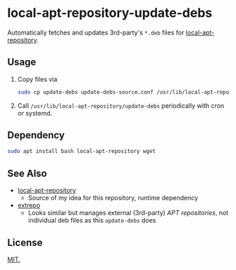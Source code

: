 local-apt-repository-update-debs
================================

Automatically fetches and updates 3rd-party's `*.deb` files for
[local-apt-repository](https://salsa.debian.org/debian/local-apt-repository).

## Usage

1. Copy files via

    ```bash
    sudo cp update-debs update-debs-source.conf /usr/lib/local-apt-repository/
    ```

2. Call `/usr/lib/local-apt-repository/update-debs` periodically with cron or systemd.

## Dependency

```bash
sudo apt install bash local-apt-repository wget
```

## See Also

* [local-apt-repository](https://salsa.debian.org/debian/local-apt-repository)
  * Source of my idea for this repository, runtime dependency
* [extrepo](https://salsa.debian.org/extrepo-team/extrepo)
  * Looks similar but manages external (3rd-party) _APT repositories_, not individual deb
    files as this `update-debs` does

## License

[MIT.](./LICENSE.md)
